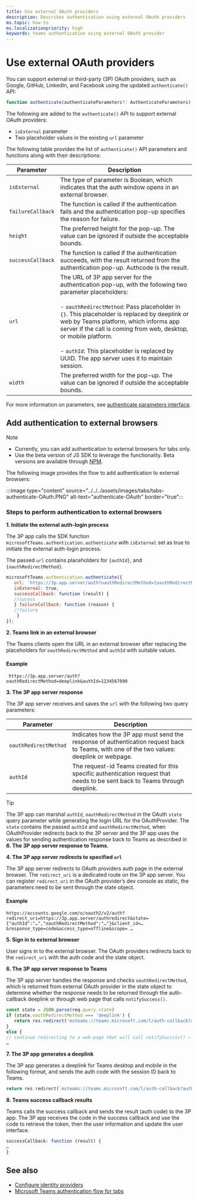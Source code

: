 ```yaml
---
title: Use external OAuth providers  
description: Describes authentication using external OAuth providers  
ms.topic: how-to
ms.localizationpriority: high
keywords: teams authentication using external OAuth provider
---
```


# Use external OAuth providers

You can support external or third-party (3P) OAuth providers, such as Google, GitHub, LinkedIn, and Facebook using the updated `authenticate()` API:

```JavaScript
function authenticate(authenticateParameters?: AuthenticateParameters)
``` 

The following are added to the `authenticate()` API to support external OAuth providers:

* `isExternal` parameter
* Two placeholder values in the existing `url` parameter


The following table provides the list of `authenticate()` API parameters and functions along with their descriptions:

| Parameter| Description|
| --- | --- |
|`isExternal` | The type of parameter is Boolean, which indicates that the auth window opens in an external browser.|
|`failureCallback`| The function is called if the authentication fails and the authentication pop-up specifies the reason for failure.|
|`height` |The preferred height for the pop-up. The value can be ignored if outside the acceptable bounds.|
|`successCallback`| The function is called if the authentication succeeds, with the result returned from the authentication pop-up. Authcode is the result.|
|`url`  <br>|The URL of 3P app server for the authentication pop-up, with the following two parameter placeholders:</br> <br> - `oauthRedirectMethod`: Pass placeholder in `{}`. This placeholder is replaced by deeplink or web by Teams platform, which informs app server if the call is coming from web, desktop, or mobile platform.</br> <br> - `authId`: This placeholder is replaced by UUID. The app server uses it to maintain session.| 
|`width`|The preferred width for the pop-up. The value can be ignored if outside the acceptable bounds.|

For more information on parameters, see [authenticate parameters interface](/javascript/api/@microsoft/teams-js/microsoftteams.authentication.authenticateparameters?view=msteams-client-js-latest&preserve-view=true).

## Add authentication to external browsers

> [!NOTE]
> * Currently, you can add authentication to external browsers for tabs only.
> * Use the beta version of JS SDK to leverage the functionality. Beta versions are available through [NPM](https://www.npmjs.com/package/@microsoft/teams-js/v/1.12.0-beta.2).

The following image provides the flow to add authentication to external browsers:

 :::image type="content" source="../../../assets/images/tabs/tabs-authenticate-OAuth.PNG" alt-text="authenticate-OAuth" border="true":::

### Steps to perform authentication to external browsers

<!-- #### 1. Pass `isExternal` and placeholders in `url` -->
**1. Initiate the external auth-login process**

The 3P app calls the SDK function `microsoftTeams.authentication.authenticate` with `isExternal` set as true to initiate the external auth-login process. 

The passed `url` contains placeholders for `{authId}`, and `{oauthRedirectMethod}`.  


```JavaScript
microsoftTeams.authentication.authenticate({
   url: 'https://3p.app.server/auth?oauthRedirectMethod={oauthRedirectMethod}&authId={authId}',
   isExternal: true,
   successCallback: function (result) {
   //sucess 
   } failureCallback: function (reason) {
   //failure 
    }
});
```

**2. Teams link in an external browser**

The Teams clients open the URL in an external browser after replacing the placeholders for `oauthRedirectMethod` and `authId` with suitable values. 

#### Example

```http
 https://3p.app.server/auth?oauthRedirectMethod=deeplink&authId=1234567890 
```

**3. The 3P app server response**

The 3P app server receives and saves the `url` with the following two query parameters:

| Parameter | Description|
| --- | --- |
| `oauthRedirectMethod` |Indicates how the 3P app must send the response of authentication request back to Teams, with one of the two values: deeplink or webpage.|
|`authId` | The request-id Teams created for this specific authentication request that needs to be sent back to Teams through deeplink.|

> [!TIP]
> The 3P app can marshal `authId`, `oauthRedirectMethod` in the OAuth `state` query parameter while generating the login URL for the OAuthProvider. The `state` contains the passed `authId` and `oauthRedirectMethod`, when OAuthProvider redirects back to the 3P server and the 3P app uses the values for sending authentication response back to Teams as described in **6. The 3P app server response to Teams**. 

**4. The 3P app server redirects to specified `url`**

The 3P app server redirects to OAuth providers auth page in the external browser. The `redirect_uri` is a dedicated route on the 3P app server. You can register `redirect_uri` in the OAuth provider’s dev console as static, the parameters need to be sent through the state object. 

#### Example

```http
https://accounts.google.com/o/oauth2/v2/auth?redirect_uri=https://3p.app.server/authredirect&state={"authId":"…","oauthRedirectMethod":"…"}&client_id=…&response_type=code&access_type=offline&scope= … 
```

**5. Sign in to external browser**

User signs in to the external browser. The OAuth providers redirects back to the `redirect_uri` with the auth code and the state object.

**6. The 3P app server response to Teams** 

The 3P app server handles the response and checks `oauthRedirectMethod`, which is returned from external OAuth provider in the state object to determine whether the response needs to be returned through the auth-callback deeplink or through web page that calls `notifySuccess()`.

```JavaScript
const state = JSON.parse(req.query.state)
if (state.oauthRedirectMethod === 'deeplink') {
   return res.redirect('msteams://teams.microsoft.com/l/auth-callback?authId=${state.authId}&code=${req.query.code}')
}
else {
// continue redirecting to a web-page that will call notifySuccsss() – usually this method is used in Teams-Web
…
```

**7. The 3P app generates a deeplink**

The 3P app generates a deeplink for Teams desktop and mobile in the following format, and sends the auth code with the session ID back to Teams.
 
```JavaScript
return res.redirect(`msteams://teams.microsoft.com/l/auth-callback?authId=${state.authId}&code=${req.query.code}`)
```

 **8. Teams success callback results**

Teams calls the success callback and sends the result (auth code) to the 3P app. The 3P app receives the code in the success callback and use the code to retrieve the token, then the user information and update the user interface.

```JavaScript
successCallback: function (result) { 
… 
} 
```

## See also

* [Configure identity providers](../../../concepts/authentication/configure-identity-provider.md)
* [Microsoft Teams authentication flow for tabs](auth-flow-tab.md)
